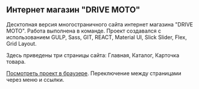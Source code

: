 ## Интернет магазин "DRIVE MOTO"
Десктопная версия многостраничного сайта интернет магазина "DRIVE MOTO". Работа выполнена в команде. Проект создавался с использованием GULP, Sass, GIT, REACT, Material UI, Slick Slider, Flex, Grid Layout.

Здесь приведены три страницы сайта: Главная, Каталог, Карточка товара.

[Посмотреть проект в браузере](https://krutko77.github.io/project-11-shops/). Переключение между страницами через меню и ссылки.




